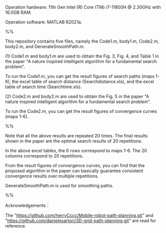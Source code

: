 Operation hardware: 11th Gen Intel (R) Core (TM) i7-11800H @ 2.30GHz with 16.0GB RAM.

Operation software: MATLAB R2021a.

%%

This repository contains five files, namely the Code1.m, body1.m, Code2.m, body2.m, and GenerateSmoothPath.m.

(1) Code1.m and body1.m are used to obtain the Fig. 3, Fig. 4, and Table 1 in the paper "A nature inspired intelligent algorithm for a fundamental search problem". 

To run the Code1.m, you can get the result figures of search paths (maps 1-6), the excel table of search distance (Searchdistance.xls), and the excel table of search time (Searchtime.xls).

(2) Code2.m and body2.m are used to obtain the Fig. 5 in the paper "A nature inspired intelligent algorithm for a fundamental search problem". 

To run the Code2.m, you can get the result figures of convergence curves (maps 1-6).

%%

Note that all the above results are repeated 20 times. The final results shown in the paper are the optimal search results of 20 repetitions. 

In the above excel tables, the 6 rows correspond to maps 1-6. The 20 columns correspond to 20 repetitions.

From the result figures of convergence curves, you can find that the proposed algorithm in the paper can basically guarantee consistent convergence results over multiple repetitions.

GenerateSmoothPath.m is used for smoothing paths.

%%

Acknowledgements：

The "https://github.com/herryCccc/Mobile-robot-path-planning.git" and "https://github.com/danielesartori/3D-grid-path-planning.git" are read for reference.
